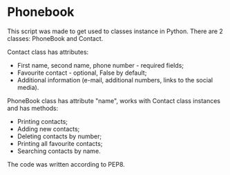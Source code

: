 # Phonebook

This script was made to get used to classes instance in Python.
There are 2 classes: PhoneBook and Contact.

Contact class has attributes:
- First name, second name, phone number - required fields;
- Favourite contact - optional, False by default;
- Additional information (e-mail, additional numbers, links to the social media).

PhoneBook class has attribute "name", works with Contact class instances and has methods:
- Printing contacts;
- Adding new contacts;
- Deleting contacts by number;
- Printing all favourite contacts;
- Searching contacts by name.

The code was written according to PEP8.
